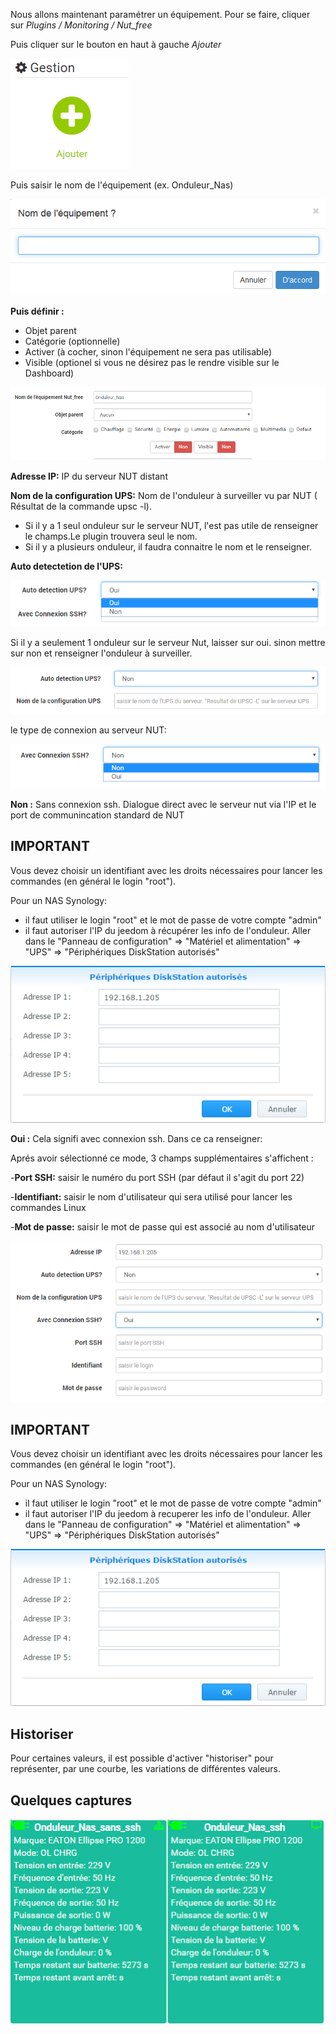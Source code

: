 Nous allons maintenant paramétrer un équipement. Pour se faire, cliquer sur *Plugins  / Monitoring / Nut_free*

Puis cliquer sur le bouton en haut à gauche *Ajouter*

![Image 1](../images/Nut_free_1.png)


Puis saisir le nom de l'équipement (ex. Onduleur_Nas) 

![Image 2](../images/Nut_free_2.png)

**Puis définir :**

- Objet parent
- Catégorie (optionnelle)
- Activer (à cocher, sinon l'équipement ne sera pas utilisable)
- Visible (optionel si vous ne désirez pas le rendre visible sur le Dashboard)

![Image 3](../images/Nut_free_3.png)



**Adresse IP:** IP du serveur NUT distant

**Nom de la configuration UPS:** Nom de l'onduleur à surveiller vu par NUT ( Résultat de la commande upsc -l).
- Si il y a 1 seul onduleur sur le serveur NUT, l'est pas utile de renseigner le champs.Le plugin trouvera seul le nom.
- Si il y a plusieurs onduleur, il faudra connaitre le nom et le renseigner.
							 
**Auto detectetion de l'UPS:**

![Image 3_2](../images/Nut_free_3_2.png)

Si il y a seulement 1 onduleur sur le serveur Nut, laisser sur oui.
sinon mettre sur non et renseigner l'onduleur à surveiller.

![Image 3_3](../images/Nut_free_3_3.png)

le type de connexion au serveur NUT:

![Image 4](../images/Nut_free_4.png)
 

**Non :**
Sans connexion ssh.
Dialogue direct avec le serveur nut via l'IP et le port de communincation standard de NUT

## IMPORTANT ##
Vous devez choisir un identifiant avec les droits nécessaires pour lancer les commandes (en général le login "root").

Pour un NAS Synology:
- il faut utiliser le login "root" et le mot de passe de votre compte "admin"
- il faut autoriser l'IP du jeedom à récupérer les info de l'onduleur. 
Aller dans le "Panneau de configuration" => "Matériel et alimentation" => "UPS" => "Périphériques DiskStation autorisés"

![Image 6](../images/Nut_free_6.png)


**Oui :**
Cela signifi avec connexion ssh. Dans ce ca renseigner:

Aprés avoir sélectionné ce mode, 3 champs supplémentaires s'affichent :

-**Port SSH:** saisir le numéro du port SSH (par défaut il s'agit du port 22)

-**Identifiant:** saisir le nom d'utilisateur qui sera utilisé pour lancer les commandes Linux

-**Mot de passe:** saisir le mot de passe qui est associé au nom d'utilisateur

![Image 5](../images/Nut_free_5.png)

## IMPORTANT ##
Vous devez choisir un identifiant avec les droits nécessaires pour lancer les commandes (en général le login "root").

Pour un NAS Synology:
- il faut utiliser le login "root" et le mot de passe de votre compte "admin"
- il faut autoriser l'IP du jeedom à recuperer les info de l'onduleur. 
Aller dans le "Panneau de configuration" => "Matériel et alimentation" => "UPS" => "Périphériques DiskStation autorisés"

![Image 6](../images/Nut_free_6.png)


## Historiser ##
Pour certaines valeurs, il est possible d'activer "historiser" pour représenter, par une courbe, les variations de différentes valeurs.

## Quelques captures ##

![Image 7](../images/Nut_free_7.png)
